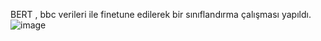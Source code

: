 BERT , bbc verileri ile finetune edilerek bir sınıflandırma çalışması yapıldı.
![image](https://github.com/user-attachments/assets/d29e0861-0c05-443f-a713-d029c10249cb)
